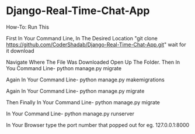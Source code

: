# Django-Real-Time-Chat-App


How-To: Run This


First In Your Command Line, In The Desired Location "git clone https://github.com/CoderShadab/Django-Real-Time-Chat-App.git" wait for it download

Navigate Where The File Was Downloaded Open Up The Folder. Then In You Command Line- python manage.py migrate

Again In Your Command Line- python manage.py makemigrations

Again In Your Command Line- python manage.py migrate

Then Finally In Your Command Line- python manage.py migrate

In Your Command Line- python manage.py runserver

In Your Browser type the port number that popped out for eg. 127.0.0.1:8000
